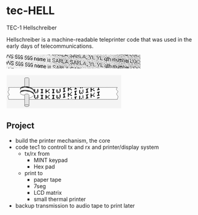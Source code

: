 # tec-HELL
TEC-1 Hellschreiber


Hellschreiber is a machine-readable teleprinter code that was used in the early days of telecommunications.  

![](https://github.com/SteveJustin1963/tec-HELL/blob/master/pics/350px-Feldhell.jpg)

![](https://github.com/SteveJustin1963/tec-HELL/blob/master/pics/300px-Hellschreiber-schriftbild.gif)

 

##  Project
- build the printer mechanism, the core
- code tec1 to controll tx and rx and printer/display system
  - tx/rx from 
    - MINT keypad 
    - Hex pad 
  - print to 
    - paper tape
    - 7seg
    - LCD matrix
    - small thermal printer  
- backup transmission to audio tape to print later 
 

